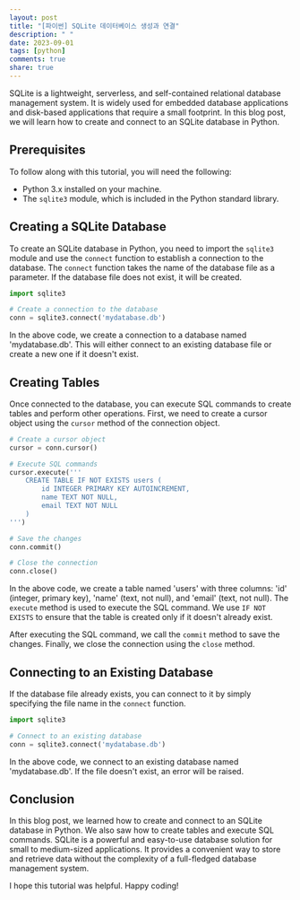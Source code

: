 ```yaml
---
layout: post
title: "[파이썬] SQLite 데이터베이스 생성과 연결"
description: " "
date: 2023-09-01
tags: [python]
comments: true
share: true
---
```


SQLite is a lightweight, serverless, and self-contained relational database management system. It is widely used for embedded database applications and disk-based applications that require a small footprint. In this blog post, we will learn how to create and connect to an SQLite database in Python.

## Prerequisites

To follow along with this tutorial, you will need the following:

- Python 3.x installed on your machine.
- The `sqlite3` module, which is included in the Python standard library.

## Creating a SQLite Database

To create an SQLite database in Python, you need to import the `sqlite3` module and use the `connect` function to establish a connection to the database. The `connect` function takes the name of the database file as a parameter. If the database file does not exist, it will be created.

```python
import sqlite3

# Create a connection to the database
conn = sqlite3.connect('mydatabase.db')
```

In the above code, we create a connection to a database named 'mydatabase.db'. This will either connect to an existing database file or create a new one if it doesn't exist.

## Creating Tables

Once connected to the database, you can execute SQL commands to create tables and perform other operations. First, we need to create a cursor object using the `cursor` method of the connection object.

```python
# Create a cursor object
cursor = conn.cursor()

# Execute SQL commands
cursor.execute('''
    CREATE TABLE IF NOT EXISTS users (
        id INTEGER PRIMARY KEY AUTOINCREMENT,
        name TEXT NOT NULL,
        email TEXT NOT NULL
    )
''')

# Save the changes
conn.commit()

# Close the connection
conn.close()
```

In the above code, we create a table named 'users' with three columns: 'id' (integer, primary key), 'name' (text, not null), and 'email' (text, not null). The `execute` method is used to execute the SQL command. We use `IF NOT EXISTS` to ensure that the table is created only if it doesn't already exist.

After executing the SQL command, we call the `commit` method to save the changes. Finally, we close the connection using the `close` method.

## Connecting to an Existing Database

If the database file already exists, you can connect to it by simply specifying the file name in the `connect` function.

```python
import sqlite3

# Connect to an existing database
conn = sqlite3.connect('mydatabase.db')
```

In the above code, we connect to an existing database named 'mydatabase.db'. If the file doesn't exist, an error will be raised.

## Conclusion

In this blog post, we learned how to create and connect to an SQLite database in Python. We also saw how to create tables and execute SQL commands. SQLite is a powerful and easy-to-use database solution for small to medium-sized applications. It provides a convenient way to store and retrieve data without the complexity of a full-fledged database management system.

I hope this tutorial was helpful. Happy coding!